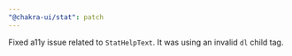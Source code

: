 ```yaml
---
"@chakra-ui/stat": patch
---
```


Fixed a11y issue related to `StatHelpText`. It was using an invalid `dl` child
tag.
